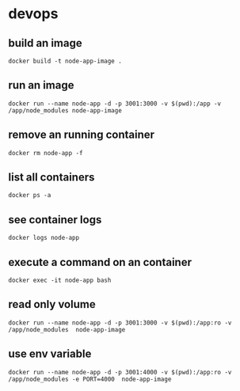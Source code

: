 # devops
## build an image
    docker build -t node-app-image .
## run an image
    docker run --name node-app -d -p 3001:3000 -v $(pwd):/app -v /app/node_modules node-app-image
## remove an running container
    docker rm node-app -f
## list all containers
    docker ps -a
## see container logs
    docker logs node-app
## execute a command on an container
    docker exec -it node-app bash
## read only volume
    docker run --name node-app -d -p 3001:3000 -v $(pwd):/app:ro -v /app/node_modules  node-app-image
## use env variable
    docker run --name node-app -d -p 3001:4000 -v $(pwd):/app:ro -v /app/node_modules -e PORT=4000  node-app-image
